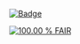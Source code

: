 [![Badge](https://img.shields.io/badge/View%20Food%20Health%20Claims%20KG%20Metadata-blue?style=for-the-badge)](https://maastrichtu-ids.github.io/food-claims-kg/)

[![100.00 % FAIR](https://img.shields.io/badge/FAIR_assessment-100.00_%25-green)](https://fair-checker.france-bioinformatique.fr/?t=1&resource=https://maastrichtu-ids.github.io/food-claims-kg/)
